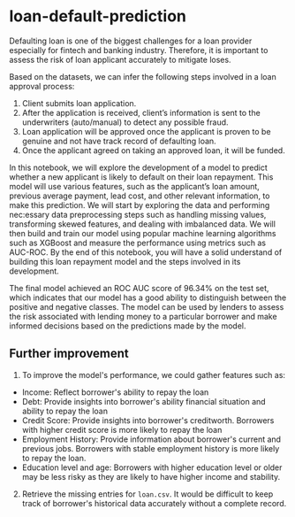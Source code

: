 # loan-default-prediction
Defaulting loan is one of the biggest challenges for a loan provider especially for fintech and banking industry. Therefore, it is important to assess the risk of loan applicant accurately to mitigate loses. 

Based on the datasets, we can infer the following steps involved in a loan approval process:

1.   Client submits loan application.
2.   After the application is received, client’s information is sent to the underwriters (auto/manual) to detect any possible fraud.
3. Loan application will be approved once the applicant is proven to be genuine and not have track record of defaulting loan.
4. Once the applicant agreed on taking an approved loan, it will be funded.

In this notebook, we will explore the development of a model to predict whether a new applicant is likely to default on their loan repayment. This model will use various features, such as the applicant’s loan amount, previous average payment, lead cost, and other relevant information, to make this prediction. We will start by exploring the data and performing nec:essary data preprocessing steps such as handling missing values, transforming skewed features, and dealing with imbalanced data. We will then build and train our model using popular machine learning algorithms such as XGBoost and measure the performance using metrics such as AUC-ROC. By the end of this notebook, you will have a solid understand of building this loan repayment model and the steps involved in its development.

The final model achieved an ROC AUC score of 96.34% on the test set, which indicates that our model has a good ability to distinguish between the positive and negative classes. The model can be used by lenders to assess the risk associated with lending money to a particular borrower and make informed decisions based on the predictions made by the model.

## Further improvement
1. To improve the model's performance, we could gather features such as:
  *   Income: Reflect borrower's ability to repay the loan
  *   Debt: Provide insights into borrower's ability financial situation and ability to repay the loan
  *   Credit Score: Provide insights into borrower's creditworth. Borrowers with higher credit score is more likely to repay the loan
  *   Employment History: Provide information about borrower's current and previous jobs. Borrowers with stable employment history is more likely to repay the loan.
  *   Education level and age: Borrowers with higher education level or older may be less risky as they are likely to have higher income and stability.

2. Retrieve the missing entries for `loan.csv`. It would be difficult to keep track of borrower's historical data accurately without a complete record.


